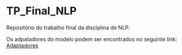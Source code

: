 # TP_Final_NLP
Repositório do trabalho final da disciplina de NLP.

Os adpatadores do modelo podem ser encontrados no seguinte link: [Adaptadores](https://huggingface.co/gioandrade/llama3.1-instruction-response)
